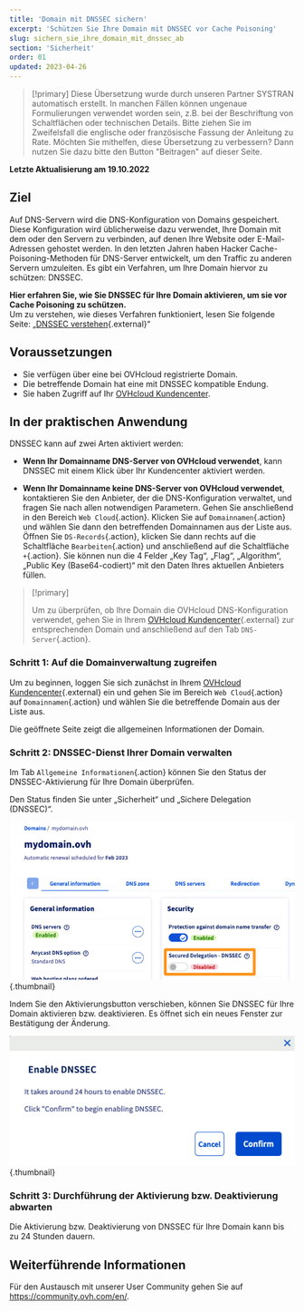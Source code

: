 ```yaml
---
title: 'Domain mit DNSSEC sichern'
excerpt: 'Schützen Sie Ihre Domain mit DNSSEC vor Cache Poisoning'
slug: sichern_sie_ihre_domain_mit_dnssec_ab
section: 'Sicherheit'
order: 01
updated: 2023-04-26
---
```


> [!primary]
> Diese Übersetzung wurde durch unseren Partner SYSTRAN automatisch erstellt. In manchen Fällen können ungenaue Formulierungen verwendet worden sein, z.B. bei der Beschriftung von Schaltflächen oder technischen Details. Bitte ziehen Sie im Zweifelsfall die englische oder französische Fassung der Anleitung zu Rate. Möchten Sie mithelfen, diese Übersetzung zu verbessern? Dann nutzen Sie dazu bitte den Button "Beitragen" auf dieser Seite.
>

**Letzte Aktualisierung am 19.10.2022**

## Ziel

Auf DNS-Servern wird die DNS-Konfiguration von Domains gespeichert. Diese Konfiguration wird üblicherweise dazu verwendet, Ihre Domain mit dem oder den Servern zu verbinden, auf denen Ihre Website oder E-Mail-Adressen gehostet werden. In den letzten Jahren haben Hacker Cache-Poisoning-Methoden für DNS-Server entwickelt, um den Traffic zu anderen Servern umzuleiten. Es gibt ein Verfahren, um Ihre Domain hiervor zu schützen: DNSSEC.

**Hier erfahren Sie, wie Sie DNSSEC für Ihre Domain aktivieren, um sie vor Cache Poisoning zu schützen.**  
Um zu verstehen, wie dieses Verfahren funktioniert, lesen Sie folgende Seite: „[DNSSEC verstehen](https://www.ovhcloud.com/de/domains/dnssec/){.external}“

## Voraussetzungen

- Sie verfügen über eine bei OVHcloud registrierte Domain.
- Die betreffende Domain hat eine mit DNSSEC kompatible Endung.
- Sie haben Zugriff auf Ihr [OVHcloud Kundencenter](https://www.ovh.com/auth/?action=gotomanager&from=https://www.ovh.de/&ovhSubsidiary=de).


## In der praktischen Anwendung

DNSSEC kann auf zwei Arten aktiviert werden:

- **Wenn Ihr Domainname DNS-Server von OVHcloud verwendet**, kann DNSSEC mit einem Klick über Ihr Kundencenter aktiviert werden.

- **Wenn Ihr Domainname keine DNS-Server von OVHcloud verwendet**, kontaktieren Sie den Anbieter, der die DNS-Konfiguration verwaltet, und fragen Sie nach allen notwendigen Parametern. Gehen Sie anschließend in den Bereich `Web Cloud`{.action}. Klicken Sie auf `Domainnamen`{.action} und wählen Sie dann den betreffenden Domainnamen aus der Liste aus.
Öffnen Sie `DS-Records`{.action}, klicken Sie dann rechts auf die Schaltfläche `Bearbeiten`{.action} und anschließend auf die Schaltfläche `+`{.action}.
Sie können nun die 4 Felder „Key Tag“, „Flag“, „Algorithm“, „Public Key (Base64-codiert)“ mit den Daten Ihres aktuellen Anbieters füllen.

> [!primary]
>
> Um zu überprüfen, ob Ihre Domain die OVHcloud DNS-Konfiguration verwendet, gehen Sie in Ihrem [OVHcloud Kundencenter](https://www.ovh.com/auth/?action=gotomanager&from=https://www.ovh.de/&ovhSubsidiary=de){.external} zur entsprechenden Domain und anschließend auf den Tab `DNS-Server`{.action}.
>

### Schritt 1: Auf die Domainverwaltung zugreifen

Um zu beginnen, loggen Sie sich zunächst in Ihrem [OVHcloud Kundencenter](https://www.ovh.com/auth/?action=gotomanager&from=https://www.ovh.de/&ovhSubsidiary=de){.external} ein und gehen Sie im Bereich `Web Cloud`{.action} auf `Domainnamen`{.action} und wählen Sie die betreffende Domain aus der Liste aus.

Die geöffnete Seite zeigt die allgemeinen Informationen der Domain. 

### Schritt 2: DNSSEC-Dienst Ihrer Domain verwalten

Im Tab `Allgemeine Informationen`{.action} können Sie den Status der DNSSEC-Aktivierung für Ihre Domain überprüfen.

Den Status finden Sie unter „Sicherheit“ und „Sichere Delegation (DNSSEC)“.

![DNSSEC](images/activate-dnssec-step2.png){.thumbnail}

Indem Sie den Aktivierungsbutton verschieben, können Sie DNSSEC für Ihre Domain aktivieren bzw. deaktivieren. Es öffnet sich ein neues Fenster zur Bestätigung der Änderung.

![DNSSEC](images/activate-dnssec-step3.png){.thumbnail}

### Schritt 3: Durchführung der Aktivierung bzw. Deaktivierung abwarten

Die Aktivierung bzw. Deaktivierung von DNSSEC für Ihre Domain kann bis zu 24 Stunden dauern. 

## Weiterführende Informationen

Für den Austausch mit unserer User Community gehen Sie auf <https://community.ovh.com/en/>.
